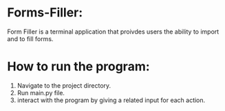 # Forms-Filler:

Form Filler is a terminal application that proivdes users the ability to import and to fill forms.

# How to run the program:

1. Navigate to the project directory.
2. Run main.py file.
3. interact with the program by giving a related input for each action.
